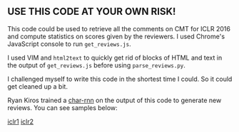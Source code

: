 ## USE THIS CODE AT YOUR OWN RISK!

This code could be used to retrieve all the comments on CMT for ICLR 2016 and
compute statistics on scores given by the reviewers. I used Chrome's JavaScript
console to run `get_reviews.js`.

I used VIM and `html2text` to quickly get rid of blocks of HTML and text in the
output of `get_reviews.js` before using `parse_reviews.py`.

I challenged myself to write this code in the shortest time I could. So it
could get cleaned up a bit. 

Ryan Kiros trained a [char-rnn](https://github.com/karpathy/char-rnn) on the
output of this code to generate new reviews. You can see samples below:

[iclr1](http://www.cs.toronto.edu/~rkiros/iclr1.txt)
[iclr2](http://www.cs.toronto.edu/~rkiros/iclr2.txt)
